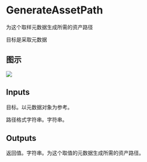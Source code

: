 # GenerateAssetPath

为这个取样元数据生成所需的资产路径

目标是采取元数据

## 图示

![]($-20221218-21092925.png)

## Inputs

目标。以元数据对象为参考。

路径格式字符串。字符串。  

## Outputs

返回值。字符串。为这个取值的元数据生成所需的资产路径。
